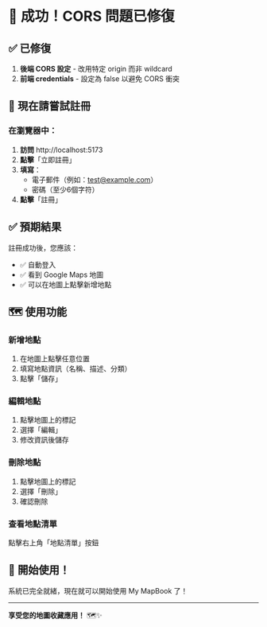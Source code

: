 # 🎉 成功！CORS 問題已修復

## ✅ 已修復

1. **後端 CORS 設定** - 改用特定 origin 而非 wildcard
2. **前端 credentials** - 設定為 false 以避免 CORS 衝突

## 🚀 現在請嘗試註冊

### 在瀏覽器中：

1. **訪問** http://localhost:5173
2. **點擊**「立即註冊」
3. **填寫**：
   - 電子郵件（例如：test@example.com）
   - 密碼（至少6個字符）
4. **點擊**「註冊」

## ✅ 預期結果

註冊成功後，您應該：
- ✅ 自動登入
- ✅ 看到 Google Maps 地圖
- ✅ 可以在地圖上點擊新增地點

## 🗺️ 使用功能

### 新增地點
1. 在地圖上點擊任意位置
2. 填寫地點資訊（名稱、描述、分類）
3. 點擊「儲存」

### 編輯地點
1. 點擊地圖上的標記
2. 選擇「編輯」
3. 修改資訊後儲存

### 刪除地點
1. 點擊地圖上的標記
2. 選擇「刪除」
3. 確認刪除

### 查看地點清單
點擊右上角「地點清單」按鈕

## 🎊 開始使用！

系統已完全就緒，現在就可以開始使用 My MapBook 了！

---

**享受您的地圖收藏應用！** 🗺️✨

